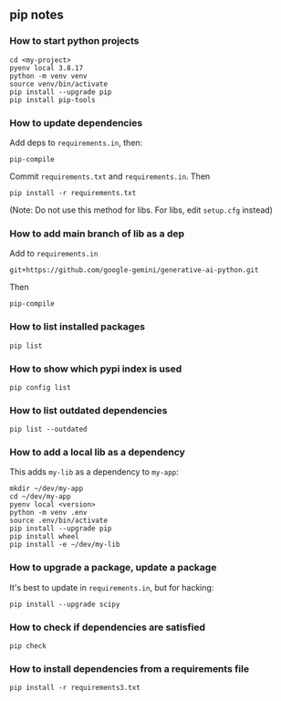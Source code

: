 ## pip notes  
  
### How to start python projects  
  
    cd <my-project>  
    pyenv local 3.8.17  
    python -m venv venv  
    source venv/bin/activate  
    pip install --upgrade pip  
    pip install pip-tools  
  
  
### How to update dependencies  
  
Add deps to `requirements.in`, then:  
  
    pip-compile  
  
Commit `requirements.txt` and `requirements.in`. Then  
  
    pip install -r requirements.txt  
  
(Note: Do not use this method for libs. For libs, edit `setup.cfg` instead)  
  
  
### How to add main branch of lib as a dep  
  
Add to `requirements.in`  
  
    git+https://github.com/google-gemini/generative-ai-python.git  
  
Then  
  
    pip-compile  
  
  
### How to list installed packages  
  
    pip list  
  
  
### How to show which pypi index is used  
      
    pip config list  
  
  
### How to list outdated dependencies   
  
    pip list --outdated  
  
  
### How to add a local lib as a dependency  
  
This adds `my-lib` as a dependency to `my-app`:  
  
    mkdir ~/dev/my-app  
    cd ~/dev/my-app  
    pyenv local <version>  
    python -m venv .env  
    source .env/bin/activate  
    pip install --upgrade pip  
    pip install wheel  
    pip install -e ~/dev/my-lib  
  
  
### How to upgrade a package, update a package  
It's best to update in `requirements.in`, but for hacking:  
  
    pip install --upgrade scipy  
  
  
### How to check if dependencies are satisfied   
  
    pip check  
  
  
### How to install dependencies from a requirements file  
  
    pip install -r requirements3.txt  
